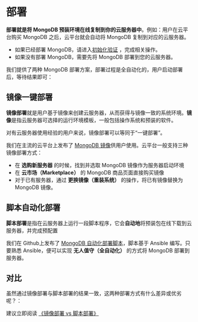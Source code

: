 # 部署

**部署就是将 MongoDB 预装环境在线复制到你的云服务器中**。例如：用户在云平台购买 MongoDB 之后，云平台就会自动将 MongoDB 复制到对应的云服务器。

- 如果已经部署 MongoDB，请进入[初始化验证](/zh/stack-installation.md) ，完成相关操作。
- 如果没有部署 MongoDB，需要先将 MongoDB 部署到您的云服务器。

我们提供了两种 MongoDB 部署方案，部署过程是全自动化的，用户启动部署后，等待结果即可：

## 镜像一键部署

**镜像部署**就是用户基于镜像来创建云服务器，从而获得与镜像一致的系统环境。**镜像**是指云服务器可选择的运行环境模板，一般包括操作系统和预装的软件。

对有云服务器使用经验的用户来说，镜像部署可以等同于“一键部署”。

我们在主流的云平台上发布了 [MongoDB 镜像](https://apps.websoft9.com/mongodb)供用户使用。云平台一般支持三种镜像部署方式：

* 在 **选购新服务器** 的时候，找到并选取 MongoDB 镜像作为服务器启动环境
* 在 **云市场（Marketplace）**  的 MongoDB 商品页面直接购买镜像
* 对于已有服务器，通过 **更换镜像（重装系统）** 的操作，将已有镜像替换为 MongoDB 镜像。

## 脚本自动化部署

**脚本部署**是指在云服务器上运行一段脚本程序，它会**自动地**将预装包在线下载到云服务器，并完成预配置

我们在 Github上发布了 [MongoDB 自动化部署脚本](https://github.com/Websoft9/ansible-mongodb)，脚本基于 Ansible 编写。只要熟悉 Ansible，便可以实现 **无人值守（全自动化）** 的方式将 MongoDB 部署到服务器。

## 对比

虽然通过镜像部署与脚本部署的结果一致，这两种部署方式有什么差异或优劣呢？：

建议立即阅读 [《镜像部署 vs 脚本部署》](https://support.websoft9.com/docs/faq/zh/bz-product.html#镜像部署-vs-脚本部署)